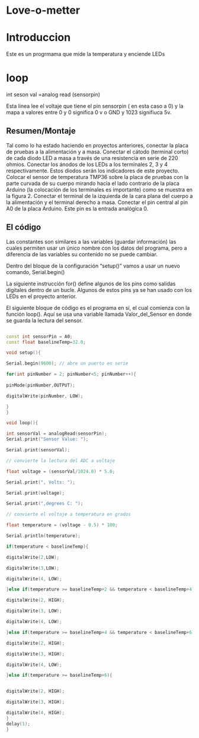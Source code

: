 # Love-o-metter 

# Introduccion 

Este es un progrmama que mide la temperatura y enciende LEDs

# loop 

int seson val =analog read (sensorpin) 

Esta linea lee el voltaje que tiene el pin sensorpin ( en esta caso a 0) y la mapa a valores entre 0 y                                                               0 significa  0 v o GND y 1023 signifiuca 5v.

## Resumen/Montaje

 Tal como lo ha estado haciendo en proyectos anteriores, conectar la placa de 
 pruebas a la alimentación y a masa.
 Conectar el cátodo (terminal corto) de cada diodo LED a masa a través de una 
 resistencia en serie de 220 ohmios. Conectar los ánodos de los LEDs  a los 
 terminales 2, 3 y 4 respectivamente. Estos diodos serán los indicadores de este 
 proyecto.
 Colocar el sensor de temperatura TMP36 sobre la placa de pruebas con la parte 
 curvada de su cuerpo mirando hacía el lado contrario de la placa Arduino (la 
 colocación de los terminales es importante) como se muestra en la figura 2. 
 Conectar el terminal de la izquierda de la cara plana del cuerpo a la alimentación 
 y el terminal derecho a masa. Conectar el pin central al pin A0 de la placa 
 Arduino. Este pin es la entrada analógica 0.

 ## El código 

 Las constantes son similares a las variables (guardar información) las cuales permiten usar
un único nombre con los datos del programa, pero a diferencia de las variables su 
contenido no se puede cambiar.

Dentro del bloque de la configuración “setup()” vamos a usar un nuevo comando, 
Serial.begin()

La siguiente instrucción for() define algunos de los pins como salidas digitales dentro de 
un bucle. Algunos de estos pins ya se han usado con los LEDs en el proyecto anterior. 

El siguiente bloque de código es el programa en sí, el cual comienza con la función loop(). 
Aquí se usa una variable llamada Valor_del_Sensor en donde se guarda la lectura del 
sensor.

``` C++

const int sensorPin = A0;
const float baselineTemp=32.0;

void setup(){

Serial.begin(9600); // abre un puerto en serie

for(int pinNumber = 2; pinNumber<5; pinNumber++){
  
pinMode(pinNumber,OUTPUT);

digitalWrite(pinNumber, LOW);

}
}

void loop(){

int sensorVal = analogRead(sensorPin);
Serial.print("Sensor Value: ");

Serial.print(sensorVal);

// convierte la lectura del ADC a voltaje

float voltage = (sensorVal/1024.0) * 5.0;

Serial.print(", Volts: ");

Serial.print(voltage);

Serial.print(",degrees C: ");

// convierte el voltaje a temperatura en grados

float temperature = (voltage - 0.5) * 100;

Serial.println(temperature);

if(temperature < baselineTemp){

digitalWrite(2,LOW);

digitalWrite(3,LOW);

digitalWrite(4, LOW);

}else if(temperature >= baselineTemp+2 && temperature < baselineTemp+4){

digitalWrite(2, HIGH);

digitalWrite(3, LOW);

digitalWrite(4, LOW);

}else if(temperature >= baselineTemp+4 && temperature < baselineTemp+6){

digitalWrite(2, HIGH);

digitalWrite(3, HIGH);

digitalWrite(4, LOW);

}else if(temperature >= baselineTemp+6){


digitalWrite(2, HIGH);

digitalWrite(3, HIGH);

digitalWrite(4, HIGH);
}
delay(1);
}
```
